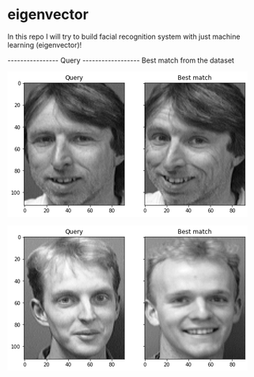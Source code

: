 # eigenvector
In this repo I will try to build facial recognition system with just machine learning (eigenvector)! 

---------------- Query ------------------ Best match from the dataset 

![Example](https://github.com/AhmedIbrahim336/eigenvector/blob/master/example.png)


![Example](https://github.com/AhmedIbrahim336/eigenvector/blob/master/example2.png)
